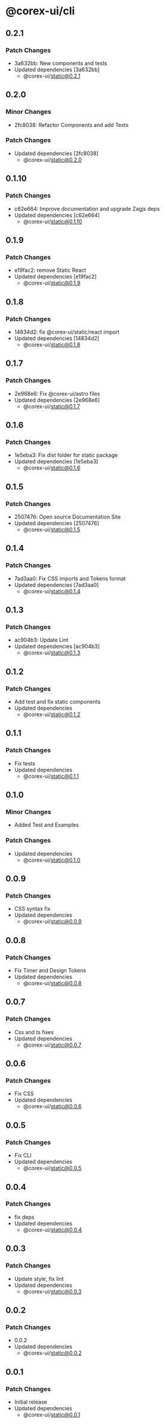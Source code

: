 # @corex-ui/cli

## 0.2.1

### Patch Changes

- 3a632bb: New components and tests
- Updated dependencies [3a632bb]
  - @corex-ui/static@0.2.1

## 0.2.0

### Minor Changes

- 2fc8038: Refactor Components and add Tests

### Patch Changes

- Updated dependencies [2fc8038]
  - @corex-ui/static@0.2.0

## 0.1.10

### Patch Changes

- c62e664: Improve documentation and upgrade Zagjs deps
- Updated dependencies [c62e664]
  - @corex-ui/static@0.1.10

## 0.1.9

### Patch Changes

- e19fac2: remove Static React
- Updated dependencies [e19fac2]
  - @corex-ui/static@0.1.9

## 0.1.8

### Patch Changes

- 14834d2: fix @corex-ui/static/react import
- Updated dependencies [14834d2]
  - @corex-ui/static@0.1.8

## 0.1.7

### Patch Changes

- 2e968e6: Fix @corex-ui/astro files
- Updated dependencies [2e968e6]
  - @corex-ui/static@0.1.7

## 0.1.6

### Patch Changes

- 1e5eba3: Fix dist folder for static package
- Updated dependencies [1e5eba3]
  - @corex-ui/static@0.1.6

## 0.1.5

### Patch Changes

- 2507476: Open source Documentation Site
- Updated dependencies [2507476]
  - @corex-ui/static@0.1.5

## 0.1.4

### Patch Changes

- 7ad3aa0: Fix CSS imports and Tokens format
- Updated dependencies [7ad3aa0]
  - @corex-ui/static@0.1.4

## 0.1.3

### Patch Changes

- ac904b3: Update Lint
- Updated dependencies [ac904b3]
  - @corex-ui/static@0.1.3

## 0.1.2

### Patch Changes

- Add test and fix static components
- Updated dependencies
  - @corex-ui/static@0.1.2

## 0.1.1

### Patch Changes

- Fix tests
- Updated dependencies
  - @corex-ui/static@0.1.1

## 0.1.0

### Minor Changes

- Added Test and Examples

### Patch Changes

- Updated dependencies
  - @corex-ui/static@0.1.0

## 0.0.9

### Patch Changes

- CSS syntax fix
- Updated dependencies
  - @corex-ui/static@0.0.9

## 0.0.8

### Patch Changes

- Fix Timer and Design Tokens
- Updated dependencies
  - @corex-ui/static@0.0.8

## 0.0.7

### Patch Changes

- Css and ts fixes
- Updated dependencies
  - @corex-ui/static@0.0.7

## 0.0.6

### Patch Changes

- Fix CSS
- Updated dependencies
  - @corex-ui/static@0.0.6

## 0.0.5

### Patch Changes

- Fix CLI
- Updated dependencies
  - @corex-ui/static@0.0.5

## 0.0.4

### Patch Changes

- fix deps
- Updated dependencies
  - @corex-ui/static@0.0.4

## 0.0.3

### Patch Changes

- Update style, fix lint
- Updated dependencies
  - @corex-ui/static@0.0.3

## 0.0.2

### Patch Changes

- 0.0.2
- Updated dependencies
  - @corex-ui/static@0.0.2

## 0.0.1

### Patch Changes

- Initial release
- Updated dependencies
  - @corex-ui/static@0.0.1
